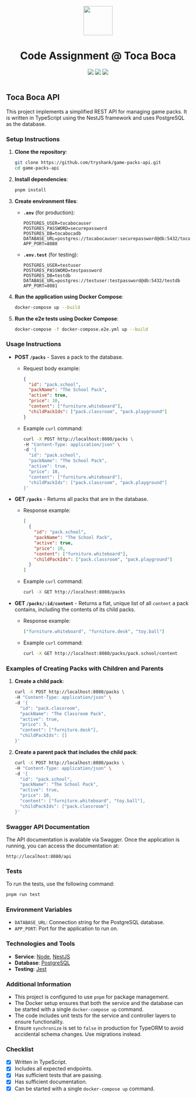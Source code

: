 <div align="center">
  <img height="80" width="80" src="https://user-images.githubusercontent.com/11836617/223146318-445e0d73-f4af-4e92-bc15-0f8296a02650.png">
  <h1>Code Assignment @ Toca Boca</h1>
  <img src="https://img.shields.io/badge/type-backend-FF5A00">
  <img src="https://img.shields.io/badge/language-TypeScript-00AFFF">
  <img src="https://img.shields.io/badge/concepts-REST APIs & databases-05C805">
  <br/><br/>
</div>

## Toca Boca API

This project implements a simplified REST API for managing game packs. It is written in TypeScript using the NestJS framework and uses PostgreSQL as the database.

### Setup Instructions

1. **Clone the repository**:
   ```sh
   git clone https://github.com/tryshank/game-packs-api.git
   cd game-packs-api
   ```

2. **Install dependencies**:
   ```sh
   pnpm install
   ```

3. **Create environment files**:
   - **`.env`** (for production):
     ```env
     POSTGRES_USER=tocabocauser
     POSTGRES_PASSWORD=securepassword
     POSTGRES_DB=tocabocadb
     DATABASE_URL=postgres://tocabocauser:securepassword@db:5432/tocabocadb
     APP_PORT=8080

     ```

   - **`.env.test`** (for testing):
     ```env
     POSTGRES_USER=testuser
     POSTGRES_PASSWORD=testpassword
     POSTGRES_DB=testdb
     DATABASE_URL=postgres://testuser:testpassword@db:5432/testdb
     APP_PORT=8081
     ```

4. **Run the application using Docker Compose**:
   ```sh
   docker-compose up --build
   ```

5. **Run the e2e tests using Docker Compose**:
   ```sh
   docker-compose -f docker-compose.e2e.yml up --build
   ```

### Usage Instructions

- **POST `/packs`** - Saves a pack to the database.
  - Request body example:
    ```json
    {
      "id": "pack.school",
      "packName": "The School Pack",
      "active": true,
      "price": 10,
      "content": ["furniture.whiteboard"],
      "childPackIds": ["pack.classroom", "pack.playground"]
    }
    ```
  - Example `curl` command:
    ```sh
    curl -X POST http://localhost:8080/packs \
    -H "Content-Type: application/json" \
    -d '{
      "id": "pack.school",
      "packName": "The School Pack",
      "active": true,
      "price": 10,
      "content": ["furniture.whiteboard"],
      "childPackIds": ["pack.classroom", "pack.playground"]
    }'
    ```

- **GET `/packs`** - Returns all packs that are in the database.
  - Response example:
    ```json
    [
      {
        "id": "pack.school",
        "packName": "The School Pack",
        "active": true,
        "price": 10,
        "content": ["furniture.whiteboard"],
        "childPackIds": ["pack.classroom", "pack.playground"]
      }
    ]
    ```
  - Example `curl` command:
    ```sh
    curl -X GET http://localhost:8080/packs
    ```

- **GET `/packs/:id/content`** - Returns a flat, unique list of all `content` a pack contains, including the contents of its child packs.
  - Response example:
    ```json
    ["furniture.whiteboard", "furniture.desk", "toy.ball"]
    ```
  - Example `curl` command:
    ```sh
    curl -X GET http://localhost:8080/packs/pack.school/content
    ```

### Examples of Creating Packs with Children and Parents

1. **Create a child pack**:
   ```sh
   curl -X POST http://localhost:8080/packs \
   -H "Content-Type: application/json" \
   -d '{
     "id": "pack.classroom",
     "packName": "The Classroom Pack",
     "active": true,
     "price": 5,
     "content": ["furniture.desk"],
     "childPackIds": []
   }'
   ```

2. **Create a parent pack that includes the child pack**:
   ```sh
   curl -X POST http://localhost:8080/packs \
   -H "Content-Type: application/json" \
   -d '{
     "id": "pack.school",
     "packName": "The School Pack",
     "active": true,
     "price": 10,
     "content": ["furniture.whiteboard", "toy.ball"],
     "childPackIds": ["pack.classroom"]
   }'
   ```

### Swagger API Documentation

The API documentation is available via Swagger. Once the application is running, you can access the documentation at:
```
http://localhost:8080/api
```

### Tests

To run the tests, use the following command:
```sh
pnpm run test
```

### Environment Variables

- `DATABASE_URL`: Connection string for the PostgreSQL database.
- `APP_PORT`: Port for the application to run on.

### Technologies and Tools

- **Service**: [Node](https://nodejs.org/), [NestJS](https://nestjs.com/)
- **Database**: [PostgreSQL](https://www.postgresql.org/)
- **Testing**: [Jest](https://jestjs.io/)

### Additional Information

- This project is configured to use `pnpm` for package management.
- The Docker setup ensures that both the service and the database can be started with a single `docker-compose up` command.
- The code includes unit tests for the service and controller layers to ensure functionality.
- Ensure `synchronize` is set to `false` in production for TypeORM to avoid accidental schema changes. Use migrations instead.

### Checklist

- [x] Written in TypeScript.
- [x] Includes all expected endpoints.
- [x] Has sufficient tests that are passing.
- [x] Has sufficient documentation.
- [x] Can be started with a single `docker-compose up` command.
